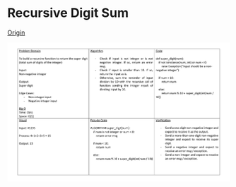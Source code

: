 # Recursive Digit Sum

[Origin](https://www.hackerrank.com/challenges/recursive-digit-sum/problem)

![Whiteboard](./whiteboard.jpg)
